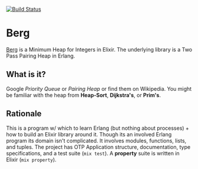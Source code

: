[![Build Status](https://travis-ci.org/Dzol/berg.svg?branch=master)](https://travis-ci.org/Dzol/berg)

# Berg

[Berg](http://dzol.github.io/berg) is a Minimum Heap for Integers in Elixir.
The underlying library is a Two Pass Pairing Heap in Erlang.

## What is it?

Google _Priority Queue_ or _Pairing Heap_ or find them on Wikipedia.
You might be familiar with the heap from **Heap-Sort**, **Dijkstra's**, or **Prim's**.

## Rationale

This is a program w/ which to learn Erlang (but nothing about processes) + how to build an Elixir library around it.
Though its an involved Erlang program its domain isn't complicated.
It involves modules, functions, lists, and tuples.
The project has OTP Application structure, documentation, type specifications, and a test suite (`mix test`).
A **property** suite is written in Elixir (`mix property`).

